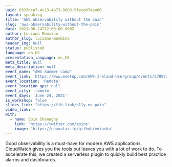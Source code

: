 ```yaml
---
uuid: 0337dca7-4c13-4a73-9603-5fece07eea66
layout: speaking
title: "AWS observability without the pain"
slug: 'aws-observability-without-the-pain'
date: 2021-06-24T12:00:00.000Z
author: Luciano Mammino
author_slug: luciano-mammino
header_img: null
status: published
language: en_US
presentation_language: en_US
meta_title: null
meta_description: null
event_name: "AWS Summer camp"
event_link: 'https://www.meetup.com/AWS-Ireland-Usergroup/events/278972118/'
event_location: 'Remote'
event_location_gps: null
event_city: 'remote'
event_days: 'June 24, 2021'
is_workshop: false
slides_link: "https://fth.link/o11y-no-pain"
video_link: ~
with:
  - name: Eoin Shanaghy
    link: 'https://twitter.com/eoins'
    image: 'https://unavatar.io/github/eoinsha'
---
```


Good observability is a must-have for modern AWS applications. CloudWatch gives you the tools but leaves you with a lot of work to do. To accelerate this, we created a serverless plugin to quickly build best practice alarms and dashboards.
